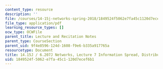 ```yaml
---
content_type: resource
description: ''
file: /courses/14-15j-networks-spring-2018/1849524f5062e7fa45c1120d7ecef6b1_MIT14_15JS18_lec7.pdf
file_type: application/pdf
learning_resource_types: []
ocw_type: OCWFile
parent_title: Lecture and Recitation Notes
parent_type: CourseSection
parent_uid: 9f4e8596-124d-1608-f9e6-b335a917765a
resourcetype: Document
title: 14.15J / 6.207J Networks, Lecture 7 Information Spread, Distributed Computation
uid: 1849524f-5062-e7fa-45c1-120d7ecef6b1
---
```

